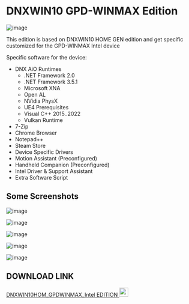 # DNXWIN10 GPD-WINMAX Edition

![image](https://github.com/user-attachments/assets/9611e207-66f7-43f6-b139-66f195081065)

This edition is based on DNXWIN10 HOME GEN edition and get specific customized for the GPD-WINMAX Intel device

Specific software for the device:

- DNX AiO Runtimes
  - .NET Framework 2.0
  - .NET Framework 3.5.1
  - Microsoft XNA
  - Open AL
  - NVidia PhysX
  - UE4 Prerequisites
  - Visual C++ 2015..2022
  - Vulkan Runtime
- 7-Zip
- Chrome Browser
- Notepad++
- Steam Store
- Device Specific Drivers
- Motion Assistant (Preconfigured)
- Handheld Companion (Preconfigured)
- Intel Driver & Support Assistant
- Extra Software Script

## Some Screenshots

![image](https://github.com/user-attachments/assets/af1cec64-b2b9-4816-8c77-6f96c486f5ad)

![image](https://github.com/user-attachments/assets/efb11c6e-c84e-408a-a0cc-56b50233d1aa)

![image](https://github.com/user-attachments/assets/1064a936-a27c-4998-bdd2-932681ef9220)

![image](https://github.com/user-attachments/assets/70239ac9-44a4-46a6-8364-b1eb9ba73d5d)

![image](https://github.com/user-attachments/assets/0b6c83b5-01fe-4831-9b37-446b63ea1a45)


## DOWNLOAD LINK

[DNXWIN10HOM_GPDWINMAX_Intel EDITION <img src="https://github.com/Deen0X/DNXWIN/assets/3720302/83d20043-648a-474f-800b-bf1d0be06424" width="24">](https://t.me/PCMasterRacePortable/665172/719032)
